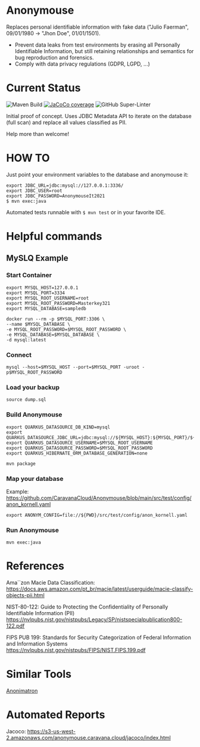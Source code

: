 # Anonymouse

Replaces personal identifiable information with fake data ("Julio Faerman", 09/01/1980 -> "Jhon Doe", 01/01/1501).

- Prevent data leaks from test environments by erasing all Personally Identifiable Information, but still retaining relationships and semantics for bug reproduction and forensics.
- Comply with data privacy regulations (GDPR, LGPD, ...)

# Current Status

![Maven Build](https://github.com/CaravanaCloud/Anonymouse/workflows/Maven-Build/badge.svg)
[![JaCoCo coverage](https://s3-us-west-2.amazonaws.com/anonymouse.caravana.cloud/badges/jacoco.svg)](https://s3-us-west-2.amazonaws.com/anonymouse.caravana.cloud/jacoco/index.html)
![GitHub Super-Linter](https://github.com/CaravanaCloud/Anonymouse/workflows/Super-Linter/badge.svg)


Initial proof of concept.
Uses JDBC Metadata API to iterate on the database (full scan) and replace all values classified as PII.

Help more than welcome!

# HOW TO

Just point your environment variables to the database and anonymouse it:
```
export JDBC_URL=jdbc:mysql://127.0.0.1:3336/
export JDBC_USER=root
export JDBC_PASSWORD=AnonymouseIt2021
$ mvn exec:java
```

Automated tests runnable with ```$ mvn test``` or in your favorite IDE.

# Helpful commands

## MySLQ Example

### Start Container

```
export MYSQL_HOST=127.0.0.1
export MYSQL_PORT=3334
export MYSQL_ROOT_USERNAME=root
export MYSQL_ROOT_PASSWORD=Masterkey321
export MYSQL_DATABASE=sampledb

docker run --rm -p $MYSQL_PORT:3306 \
--name $MYSQL_DATABASE \
-e MYSQL_ROOT_PASSWORD=$MYSQL_ROOT_PASSWORD \
-e MYSQL_DATABASE=$MYSQL_DATABASE \
-d mysql:latest
```

### Connect

```
mysql --host=$MYSQL_HOST --port=$MYSQL_PORT -uroot -p$MYSQL_ROOT_PASSWORD
```

### Load your backup

```
source dump.sql 
```

### Build Anonymouse

```
export QUARKUS_DATASOURCE_DB_KIND=mysql
export QUARKUS_DATASOURCE_JDBC_URL=jdbc:mysql://${MYSQL_HOST}:${MYSQL_PORT}/${MYSQL_DATABASE}
export QUARKUS_DATASOURCE_USERNAME=$MYSQL_ROOT_USERNAME
export QUARKUS_DATASOURCE_PASSWORD=$MYSQL_ROOT_PASSWORD
export QUARKUS_HIBERNATE_ORM_DATABASE_GENERATION=none

mvn package 
```

### Map your database 

Example: https://github.com/CaravanaCloud/Anonymouse/blob/main/src/test/config/anon_kornell.yaml
 
```
export ANONYM_CONFIG=file://${PWD}/src/test/config/anon_kornell.yaml
```

### Run Anonymouse
```
mvn exec:java
```

# References

Ama``zon Macie Data Classification:
https://docs.aws.amazon.com/pt_br/macie/latest/userguide/macie-classify-objects-pii.html

NIST-80-122: Guide to Protecting the Confidentiality of Personally Identifiable Information (PII) 
https://nvlpubs.nist.gov/nistpubs/Legacy/SP/nistspecialpublication800-122.pdf

FIPS PUB 199: Standards for Security Categorization of Federal Information and Information Systems
https://nvlpubs.nist.gov/nistpubs/FIPS/NIST.FIPS.199.pdf

# Similar Tools

[Anonimatron](https://github.com/realrolfje/anonimatron/tree/master)

# Automated Reports

Jacoco: https://s3-us-west-2.amazonaws.com/anonymouse.caravana.cloud/jacoco/index.html

